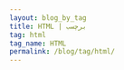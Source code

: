 ```yaml
---
layout: blog_by_tag
title: HTML | برچسب
tag: html
tag_name: HTML
permalink: /blog/tag/html/
---
```


